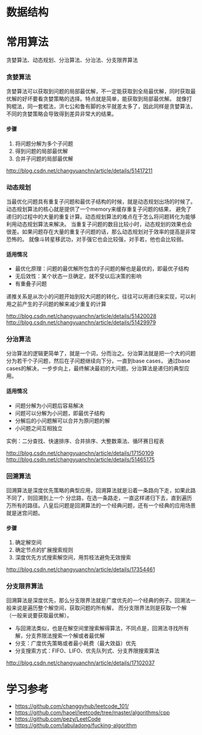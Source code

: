 # 数据结构



# 常用算法

贪婪算法、动态规划、分治算法、分治法、分支限界算法

### 贪婪算法

贪婪算法可以获取到问题的局部最优解，不一定能获取到全局最优解，同时获取最优解的好坏要看贪婪策略的选择。特点就是简单，能获取到局部最优解。
就像打狗棍法，同一套棍法，洪七公和鲁有脚的水平就差太多了，因此同样是贪婪算法，不同的贪婪策略会导致得到差异非常大的结果。 

#### 步骤
1. 将问题分解为多个子问题
2. 得到问题的局部最优解
3. 合并子问题的局部最优解

http://blog.csdn.net/changyuanchn/article/details/51417211

### 动态规划

当最优化问题具有重复子问题和最优子结构的时候，就是动态规划出场的时候了。动态规划算法的核心就是提供了一个memory来缓存重复子问题的结果，
避免了递归的过程中的大量的重复计算。动态规划算法的难点在于怎么将问题转化为能够利用动态规划算法来解决。
当重复子问题的数目比较小时，动态规划的效果也会很差。如果问题存在大量的重复子问题的话，那么动态规划对于效率的提高是非常恐怖的。
就像斗转星移武功，对手强它也会比较强，对手若，他也会比较弱。

#### 适用情况
* 最优化原理：问题的最优解所包含的子问题的解也是最优的，即最优子结构
* 无后效性：某个状态一旦确定，就不受以后决策的影响
* 有重叠子问题

递推关系是从次小的问题开始到较大问题的转化，往往可以用递归来实现，可以利用之前产生的子问题的解来减少重复的计算


http://blog.csdn.net/changyuanchn/article/details/51420028 
http://blog.csdn.net/changyuanchn/article/details/51429979

### 分治算法

分治算法的逻辑更简单了，就是一个词，分而治之。分治算法就是把一个大的问题分为若干个子问题，然后在子问题继续向下分，一直到base cases，
通过base cases的解决，一步步向上，最终解决最初的大问题。分治算法是递归的典型应用。 

#### 适用情况
* 问题分解为小问题后容易解决
* 问题可以分解为小问题，即最优子结构
* 分解后的小问题解可以合并为原问题的解
* 小问题之间互相独立

实例：二分查找、快速排序、合并排序、大整数乘法、循环赛日程表

http://blog.csdn.net/changyuanchn/article/details/17150109 
http://blog.csdn.net/changyuanchn/article/details/51465175

### 回溯算法

回溯算法是深度优先策略的典型应用，回溯算法就是沿着一条路向下走，如果此路不同了，则回溯到上一个 
分岔路，在选一条路走，一直这样递归下去，直到遍历万所有的路径。八皇后问题是回溯算法的一个经典问题，还有一个经典的应用场景就是迷宫问题。 

#### 步骤
1. 确定解空间
2. 确定节点的扩展搜索规则
3. 深度优先方式搜索解空间，用剪枝法避免无效搜索

http://blog.csdn.net/changyuanchn/article/details/17354461

### 分支限界算法

回溯算法是深度优先，那么分支限界法就是广度优先的一个经典的例子。回溯法一般来说是遍历整个解空间，获取问题的所有解，
而分支限界法则是获取一个解（一般来说要获取最优解）。 

* 与回溯法类似，也是在解空间里搜索解得算法，不同点是，回溯法寻找所有解，分支界限法搜索一个解或者最优解
* 分支：广度优先策略或者最小耗费（最大效益）优先
* 分支搜索方式：FIFO、LIFO、优先队列式、分支界限搜索算法

http://blog.csdn.net/changyuanchn/article/details/17102037

# 学习参考
* https://github.com/changgyhub/leetcode_101/
* https://github.com/haoel/leetcode/tree/master/algorithms/cpp
* https://github.com/pezy/LeetCode
* https://github.com/labuladong/fucking-algorithm

